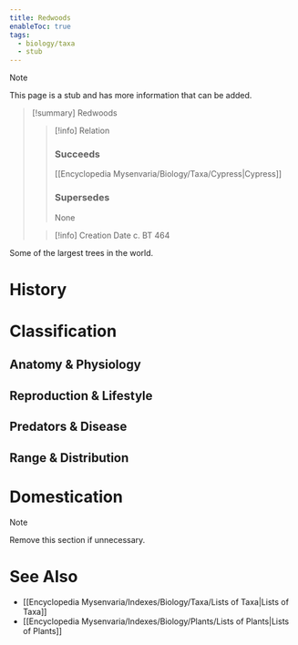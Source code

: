 ```yaml
---
title: Redwoods
enableToc: true
tags:
  - biology/taxa
  - stub
---
```


> [!note]
> This page is a stub and has more information that can be added.

> [!summary] Redwoods
> > [!info] Relation
> > ### Succeeds
> > [[Encyclopedia Mysenvaria/Biology/Taxa/Cypress|Cypress]]
> > ### Supersedes
> > None
>
> > [!info] Creation Date
> > c. BT 464

Some of the largest trees in the world.
# History

# Classification
## Anatomy & Physiology

## Reproduction & Lifestyle

## Predators & Disease

## Range & Distribution

# Domestication

> [!note]
> Remove this section if unnecessary.
# See Also
- [[Encyclopedia Mysenvaria/Indexes/Biology/Taxa/Lists of Taxa|Lists of Taxa]]
- [[Encyclopedia Mysenvaria/Indexes/Biology/Plants/Lists of Plants|Lists of Plants]]